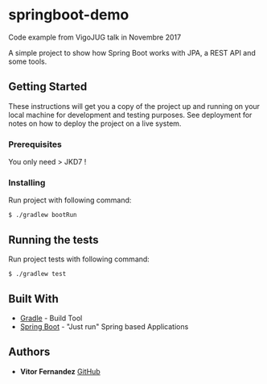# springboot-demo

Code example from VigoJUG talk in Novembre 2017

A simple project to show how Spring Boot works with JPA, a REST API and some tools.

## Getting Started

These instructions will get you a copy of the project up and running on your local machine for development and testing purposes. See deployment for notes on how to deploy the project on a live system.

### Prerequisites

You only need > JKD7 ! 

### Installing

Run project with following command:

```
$ ./gradlew bootRun
```

## Running the tests

Run project tests with following command:

```
$ ./gradlew test
```

## Built With

* [Gradle](https://gradle.org/) - Build Tool
* [Spring Boot](https://projects.spring.io/spring-boot/) - "Just run" Spring based Applications


## Authors

* **Vitor Fernandez** [GitHub](https://github.com/vfdiaz)
